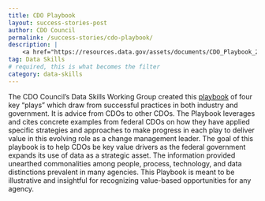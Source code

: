 ```yaml
---
title: CDO Playbook
layout: success-stories-post
author: CDO Council
permalink: /success-stories/cdo-playbook/
description: |
    <a href="https://resources.data.gov/assets/documents/CDO_Playbook_2021.pdf">The Chief Data Officer (CDO) Playbook</a> explores and defines the evolution of the federal CDO role. It provides new and existing CDOs with guiding principles, opportunities for quick wins, and best practices to navigate some of the key areas that CDOs should focus on today and over the next few years. 
tag: Data Skills
# required, this is what becomes the filter
category: data-skills
---
```


The CDO Council’s Data Skills Working Group created this <a href="https://resources.data.gov/assets/documents/CDO_Playbook_2021.pdf">playbook</a> of four key “plays” which draw from successful practices in both industry and government. It is advice from CDOs to other CDOs. The Playbook leverages and cites concrete examples from federal CDOs on how they have applied specific strategies and approaches to make progress in each play to deliver value in this evolving role as a change management leader. The goal of this playbook is to help CDOs be key value drivers as the federal government expands its use of data as a strategic asset. The information provided unearthed commonalities among people, process, technology, and data distinctions prevalent in many agencies. This Playbook is meant to be illustrative and insightful for recognizing value-based opportunities for any agency. 